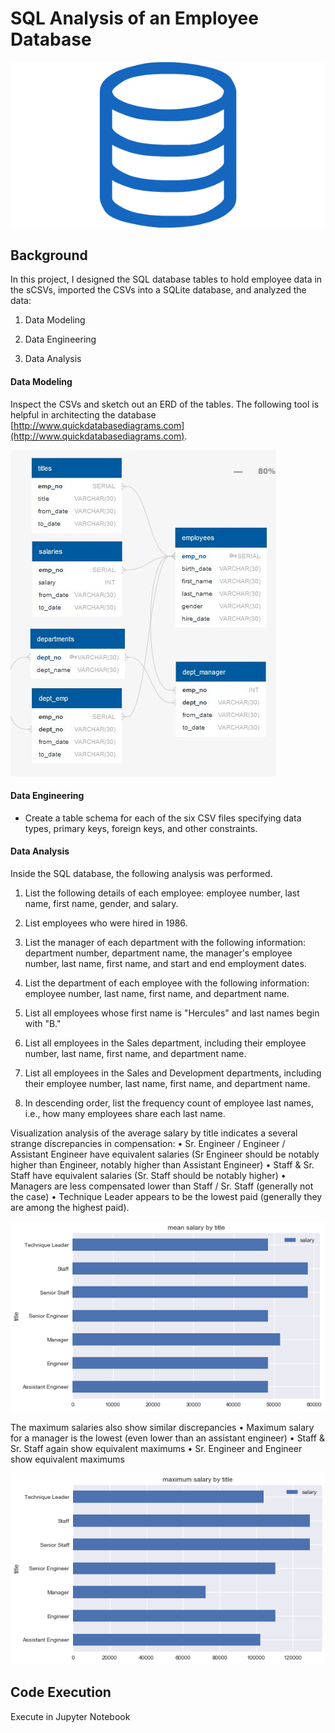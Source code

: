 # SQL Analysis of an Employee Database

![sql.png](sql.png)

## Background

In this project, I designed the SQL database tables to hold employee data in the sCSVs, imported the CSVs into a SQLite database, and analyzed the data:

1. Data Modeling

2. Data Engineering

3. Data Analysis


#### Data Modeling

Inspect the CSVs and sketch out an ERD of the tables. The following tool is helpful in architecting the database [http://www.quickdatabasediagrams.com](http://www.quickdatabasediagrams.com).

![DBsetup](employees_db_quickdbd.JPG)

#### Data Engineering

* Create a table schema for each of the six CSV files specifying data types, primary keys, foreign keys, and other constraints.


#### Data Analysis

Inside the SQL database, the following analysis was performed.

1. List the following details of each employee: employee number, last name, first name, gender, and salary.

2. List employees who were hired in 1986.

3. List the manager of each department with the following information: department number, department name, the manager's employee number, last name, first name, and start and end employment dates.

4. List the department of each employee with the following information: employee number, last name, first name, and department name.

5. List all employees whose first name is "Hercules" and last names begin with "B."

6. List all employees in the Sales department, including their employee number, last name, first name, and department name.

7. List all employees in the Sales and Development departments, including their employee number, last name, first name, and department name.

8. In descending order, list the frequency count of employee last names, i.e., how many employees share each last name.


Visualization analysis of the average salary by title indicates a several strange discrepancies in compensation:
•	Sr. Engineer / Engineer / Assistant Engineer have equivalent salaries (Sr Engineer should be notably higher than Engineer, notably higher than Assistant Engineer)
•	Staff & Sr. Staff have equivalent salaries (Sr. Staff should be notably higher)
•	Managers are less compensated lower than Staff / Sr. Staff (generally not the case)
•	Technique Leader appears to be the lowest paid (generally they are among the highest paid).

 ![Mean Salary](salarytitle.png)

The maximum salaries also show similar discrepancies
•	Maximum salary for a manager is the lowest (even lower than an assistant engineer)
•	Staff & Sr. Staff again show equivalent maximums
•	Sr. Engineer and Engineer show equivalent maximums
 
![Max Salary](maxsalarytitle.png)

## Code Execution
Execute in Jupyter Notebook
